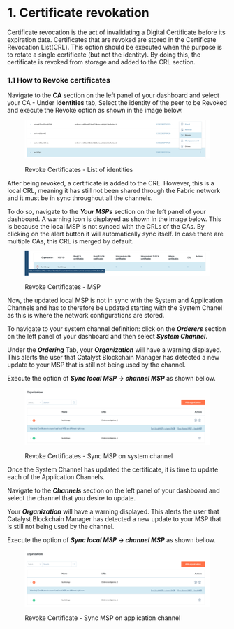# 1. Certificate revokation

Certificate revocation is the act of invalidating a Digital Certificate before its expiration date. Certificates that are revoked are stored in the Certificate Revocation List(CRL). This option should be executed when the purpose is to rotate a single certificate (but not the identity). By doing this, the certificate is revoked from storage and added to the CRL section.

### **1.1 How to Revoke certificates** <a href="#1.1-how-to-revoke-certificates" id="1.1-how-to-revoke-certificates"></a>

Navigate to the **CA** section on the left panel of your dashboard and select your CA - Under **Identities** tab, Select the identity of the peer to be Revoked and execute the Revoke option as shown in the image below.

<figure><img src="../../.gitbook/assets/image (165).png" alt=""><figcaption><p>Revoke Certificates - List of identities</p></figcaption></figure>

&#x20;

After being revoked, a certificate is added to the CRL. However, this is a local CRL, meaning it has still not been shared through the Fabric network and it must be in sync throughout all the channels.



To do so, navigate to the _**Your MSPs**_ section on the left panel of your dashboard. A warning icon is displayed as shown in the image below. This is because the local MSP is not synced with the CRLs of the CAs. By clicking on the alert button it will automatically sync itself. In case there are multiple CAs, this CRL is merged by default.

&#x20;

<figure><img src="../../.gitbook/assets/image (225).png" alt=""><figcaption><p>Revoke Certificates - MSP</p></figcaption></figure>

&#x20;

Now, the updated local MSP is not in sync with the System and Application Channels and has to therefore be updated starting with the System Chanel as this is where the network configurations are stored.

To navigate to your system channel definition: click on the _**Orderers**_ section on the left panel of your dashboard and then select _**System Channel**_.

Under the _**Ordering**_ Tab, your _**Organization**_ will have a warning displayed. This alerts the user that Catalyst Blockchain Manager has detected a new update to your MSP that is still not being used by the channel.

Execute the option of _**Sync local MSP -> channel MSP**_ as shown bellow.

<figure><img src="../../.gitbook/assets/image (45).png" alt=""><figcaption><p>Revoke Certificates - Sync MSP on system channel</p></figcaption></figure>

Once the System Channel has updated the certificate, it is time to update each of the Application Channels.

Navigate to the _**Channels**_ section on the left panel of your dashboard and select the channel that you desire to update.

Your _**Organization**_ will have a warning displayed. This alerts the user that Catalyst Blockchain Manager has detected a new update to your MSP that is still not being used by the channel.

Execute the option of _**Sync local MSP -> channel MSP**_ as shown bellow.

<figure><img src="../../.gitbook/assets/image (221).png" alt=""><figcaption><p>Revoke Certificate - Sync MSP on application channel</p></figcaption></figure>
